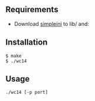 ## Requirements

* Download [simpleini](http://code.jellycan.com/simpleini/) to lib/ and:

## Installation

    $ make
    $ ./wc14

## Usage

    ./wc14 [-p port]
